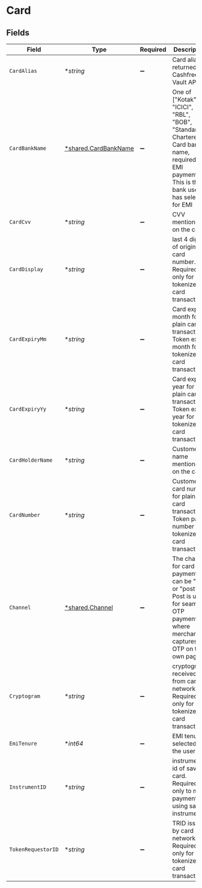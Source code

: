 # Card


## Fields

| Field                                                                                                                                                | Type                                                                                                                                                 | Required                                                                                                                                             | Description                                                                                                                                          |
| ---------------------------------------------------------------------------------------------------------------------------------------------------- | ---------------------------------------------------------------------------------------------------------------------------------------------------- | ---------------------------------------------------------------------------------------------------------------------------------------------------- | ---------------------------------------------------------------------------------------------------------------------------------------------------- |
| `CardAlias`                                                                                                                                          | **string*                                                                                                                                            | :heavy_minus_sign:                                                                                                                                   | Card alias as returned by Cashfree Vault API.                                                                                                        |
| `CardBankName`                                                                                                                                       | [*shared.CardBankName](../../../pkg/models/shared/cardbankname.md)                                                                                   | :heavy_minus_sign:                                                                                                                                   | One of ["Kotak", "ICICI", "RBL", "BOB", "Standard Chartered"]. Card bank name, required for EMI payments. This is the bank user has selected for EMI |
| `CardCvv`                                                                                                                                            | **string*                                                                                                                                            | :heavy_minus_sign:                                                                                                                                   | CVV mentioned on the card.                                                                                                                           |
| `CardDisplay`                                                                                                                                        | **string*                                                                                                                                            | :heavy_minus_sign:                                                                                                                                   | last 4 digits of original card number. Required only for tokenized card transactions.                                                                |
| `CardExpiryMm`                                                                                                                                       | **string*                                                                                                                                            | :heavy_minus_sign:                                                                                                                                   | Card expiry month for plain card transactions. Token expiry month for tokenized card transactions.                                                   |
| `CardExpiryYy`                                                                                                                                       | **string*                                                                                                                                            | :heavy_minus_sign:                                                                                                                                   | Card expiry year for plain card transactions. Token expiry year for tokenized card transactions.                                                     |
| `CardHolderName`                                                                                                                                     | **string*                                                                                                                                            | :heavy_minus_sign:                                                                                                                                   | Customer name mentioned on the card.                                                                                                                 |
| `CardNumber`                                                                                                                                         | **string*                                                                                                                                            | :heavy_minus_sign:                                                                                                                                   | Customer card number for plain card transactions. Token pan number for tokenized card transactions.                                                  |
| `Channel`                                                                                                                                            | [*shared.Channel](../../../pkg/models/shared/channel.md)                                                                                             | :heavy_minus_sign:                                                                                                                                   | The channel for card payments can be "link" or "post". Post is used for seamless OTP payments where merchant captures OTP on their own page.         |
| `Cryptogram`                                                                                                                                         | **string*                                                                                                                                            | :heavy_minus_sign:                                                                                                                                   | cryptogram received from card network. Required only for tokenized card transactions.                                                                |
| `EmiTenure`                                                                                                                                          | **int64*                                                                                                                                             | :heavy_minus_sign:                                                                                                                                   | EMI tenure selected by the user                                                                                                                      |
| `InstrumentID`                                                                                                                                       | **string*                                                                                                                                            | :heavy_minus_sign:                                                                                                                                   | instrument id of saved card. Required only to make payment using saved instrument.                                                                   |
| `TokenRequestorID`                                                                                                                                   | **string*                                                                                                                                            | :heavy_minus_sign:                                                                                                                                   | TRID issued by card networks. Required only for tokenized card transactions.                                                                         |